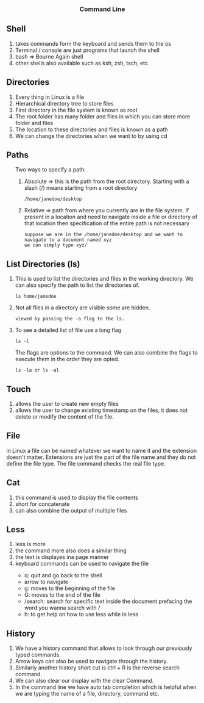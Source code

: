 <center> <h3>Command Line </h3></center>

## Shell
<ol>
<li>takes commands form the keyboard and sends them to the os</li>
<li>Terminal / console are just programs that launch the shell</li>
<li>bash => Bourne Again shell</li>
<li>other shells also available such as ksh, zsh, tsch, etc</li>
</ol>

## Directories
<ol>
<li>Every thing in Linux is a file</li>
<li>Hierarchical directory tree to store files</li>
<li>First directory in the file system is known as root</li>
<li> The root folder has many folder and files in which you can store more folder and files</li>
<li>The location to these directories and files is known as a path </li>
<li> We can change the directories when we want to by using cd </li>
</ol>

## Paths
<ol>
Two ways to specify a path:

<ol>
<li>Absolute => this is the path from the root directory. Starting with a slash (/) means starting from a root directory</li>

	/home/janedoe/desktop
<li>Relative => path from where you currently are in the file system. If present in a location and need to navigate inside a file or directory of that location then specification of the entire path is not necessary</li>

	suppose we are in the /home/janedoe/desktop and we want to navigate to a document named xyz 
	we can simply type xyz/ 
</ol>
</ol>

## List Directories (ls)
<ol>
<li>
This is used to list the directories and files in the working directory. We can also specify the path to list the directories of.
</li>

	ls home/janedoe

<li>
Not all files in a directory are visible some are hidden.
</li>

	viewed by passing the -a flag to the ls.

<li>
To see a detailed list of file use a long flag
</li>

	ls -l

The  flags are options to the command. We can also combine the flags to execute them in the order they are opted.

	ls -la or ls -al
</ol>

## Touch
<ol>
<li>allows the user to create new empty files</li>
<li> allows the user to change existing timestamp on the files, it does not delete or modify the content of the file.</li>
</ol>

## File
in Linux a file can be named whatever we want to name it and the extension doesn't matter. Extensions are just the part of the file name and they do not define the file type. The file command checks the real file type.

## Cat 
<ol>
<li>this command is used to display the file contents</li>
<li>short for concatenate</li>
<li>can also combine the output of multiple files</li> 
</ol>

## Less
<ol>
<li>less is more </li>
<li>the command more also does a similar thing </li>
<li>the text is displayes ina page manner</li>
<li>keyboard commands can be used to navigate the file</li>
<ul>
<li>q: quit and go back to the shell </li>
<li>arrow to navigate  </li>
<li>g: moves to the beginning of the file </li>
<li>G: moves to the end of the file </li>
<li>/search: search for specific text inside the document prefacing the word you wanna search with / </li>
<li>h: to get help on how to use less while in less </li>
</ul>
</ol>


## History
<ol>
<li>We have a history command that allows to look through our previously typed commands.
<li>Arrow keys can also be used to navigate through the history. 
<li>Similarly another history short cut is ctrl + R is the reverse search command. 
<li>We can also clear our display with the clear Command. 
<li>In the command line we have auto tab completion which is helpful when we are typing the name of a file, directory, command etc. 
</ol>
